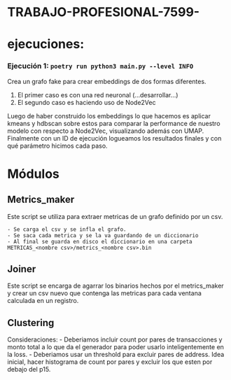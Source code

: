 # TRABAJO-PROFESIONAL-7599-

# ejecuciones:

### Ejecución 1: `poetry run python3 main.py --level INFO`

Crea un grafo fake para crear embeddings de dos formas diferentes. 

1. El primer caso es con una red neuronal (...desarrollar...)
2. El segundo caso es haciendo uso de Node2Vec

Luego de haber construido los embeddings lo que hacemos es aplicar kmeans y hdbscan sobre estos para comparar la performance de nuestro modelo con respecto a Node2Vec, visualizando además con UMAP. Finalmente con un ID de ejecución logueamos los resultados finales y con qué parámetro hicimos cada paso.

# Módulos

## Metrics_maker

Este script se utiliza para extraer metricas de un grafo definido por un csv.

    - Se carga el csv y se infla el grafo.
    - Se saca cada metrica y se la va guardando de un diccionario 
    - Al final se guarda en disco el diccionario en una carpeta METRICAS_<nombre csv>/metrics_<nombre csv>.bin

## Joiner 

Este script se encarga de agarrar los binarios hechos por el metrics_maker y crear un csv nuevo que contenga las metricas para cada ventana calculada en un registro.


## Clustering

Consideraciones:
    - Deberiamos incluir count por pares de transacciones y monto total a lo que da el generador para poder usarlo inteligentemente en la loss.
    - Deberiamos usar un threshold para excluir pares de address. Idea inicial, hacer histograma de count por pares y excluir los que esten por debajo del p15.